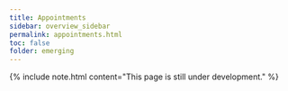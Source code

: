 ```yaml
---
title: Appointments
sidebar: overview_sidebar
permalink: appointments.html
toc: false
folder: emerging
---
```


{% include note.html content="This page is still under development." %}
